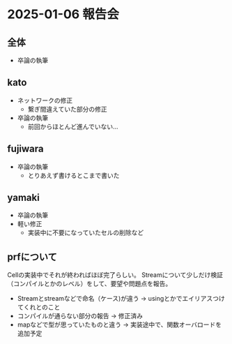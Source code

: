 # 2025-01-06 報告会

## 全体

- 卒論の執筆

## kato

- ネットワークの修正
  - 繋ぎ間違えていた部分の修正
- 卒論の執筆
  - 前回からほとんど進んでいない...

## fujiwara

- 卒論の執筆
  - とりあえず書けるとこまで書いた

## yamaki

- 卒論の執筆
- 軽い修正
  - 実装中に不要になっていたセルの削除など

## prfについて

Cellの実装中でそれが終わればほぼ完了らしい。
Streamについて少しだけ検証（コンパイルとかのレベル）をして、要望や問題点を報告。

- Streamとstreamなどで命名（ケース)が違う → usingとかでエイリアスつけてくれとのこと
- コンパイルが通らない部分の報告 → 修正済み
- mapなどで型が思っていたものと違う → 実装途中で、関数オーバロードを追加予定

